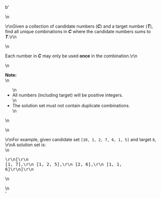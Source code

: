b'<div class="question-description">\n<p><p>\r\nGiven a collection of candidate numbers (<b><i>C</i></b>) and a target number (<b><i>T</i></b>), find all unique combinations in <b><i>C</i></b> where the candidate numbers sums to <b><i>T</i></b>.\r\n</p>\n<p>Each number in <b><i>C</i></b> may only be used <b>once</b> in the combination.\r\n</p>\n<p><b>Note:</b><br/>\n<ul>\n<li>All numbers (including target) will be positive integers.</li>\n<li>The solution set must not contain duplicate combinations.</li>\n</ul>\n</p>\n<p>\r\nFor example, given candidate set <code>[10, 1, 2, 7, 6, 1, 5]</code> and target <code>8</code>, <br/>\r\nA solution set is: <br/>\n<pre>\r\n[\r\n  [1, 7],\r\n  [1, 2, 5],\r\n  [2, 6],\r\n  [1, 1, 6]\r\n]\r\n</pre>\n</p></p>\n</div>'